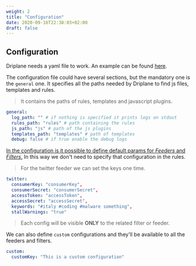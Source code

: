 ```yaml
---
weight: 2
title: "Configuration"
date: 2020-09-16T22:38:03+02:00
draft: false
---
```


## Configuration

Driplane needs a yaml file to work. An example can be found [here](https://github.com/Matrix86/driplane/blob/master/config.yaml.example).

The configuration file could have several sections, but the mandatory one is the `general` one. It specifies all the paths needed by Driplane to find js files, templates and rules. 

> It contains the paths of rules, templates and javascript plugins.

```yaml
general:
  log_path: "" # if nothing is specified it prints logs on stdout
  rules_path: "rules" # path containing the rules
  js_path: "js" # path of the js plugins
  templates_path: "templates" # path of templates
  debug: false # if true enable the debug logs
```

<ins>In the configuration is it possible to define default params for _Feeders_ and _Filters_.</ins> In this way we don't need to specify that configuration in the rules.

> For the twitter feeder we can set the keys one time.
```yaml
twitter:
  consumerKey: "consumerKey",
  consumerSecret: "consumerSecret",
  accessToken: "accessToken",
  accessSecret: "accessSecret",
  keywords: "#italy #coding #malware something",
  stallWarnings: "true"
```  
> Each config will be visible __ONLY__ to the related filter or feeder.

We can also define `custom` configurations and they'll be available to all the feeders and filters.

```yaml
custom:
  customKey: "This is a custom configuration"
```